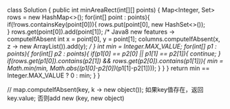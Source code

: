class Solution {
    public int minAreaRect(int[][] points) {
        Map<Integer, Set<Integer>> rows = new HashMap<>();
        for(int[] point : points){
            if(!rows.containsKey(point[0])){
                 rows.put(point[0], new HashSet<>());                
            }
            rows.get(point[0]).add(point[1]);
            /*
            Java8 new features -> computeIfAbsent
            int x = point[0], y = point[1];
            columns.computeIfAbsent(x, z -> new ArrayList()).add(y);
            */
        }
        int min = Integer.MAX_VALUE;
        for(int[] p1 : points){
            for(int[] p2 : points){
                if(p1[0] == p2[0] || p1[1] == p2[1]){
                    continue;
                }
                if(rows.get(p1[0]).contains(p2[1]) && rows.get(p2[0]).contains(p1[1])){
                    min = Math.min(min, Math.abs((p1[0]-p2[0])*(p1[1]-p2[1])));
                }
            }
        }
        return min == Integer.MAX_VALUE ? 0 : min;
    }
}



// map.computeIfAbsent(key, k -> new object());  如果key值存在，返回key.value; 否则add new (key, new object)